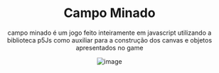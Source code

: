 <div align = 'center'>
  <h1>Campo Minado</h1>
  <p>campo minado é um jogo feito inteiramente em javascript utilizando a biblioteca p5Js como auxiliar para a construção dos canvas e objetos apresentados no game</p>
  
  ![image](https://github.com/rafaaeltavares/Campo-Minado/assets/113997313/52c9bc37-7491-43f8-aed0-c7c4682af1f6)
</div>
